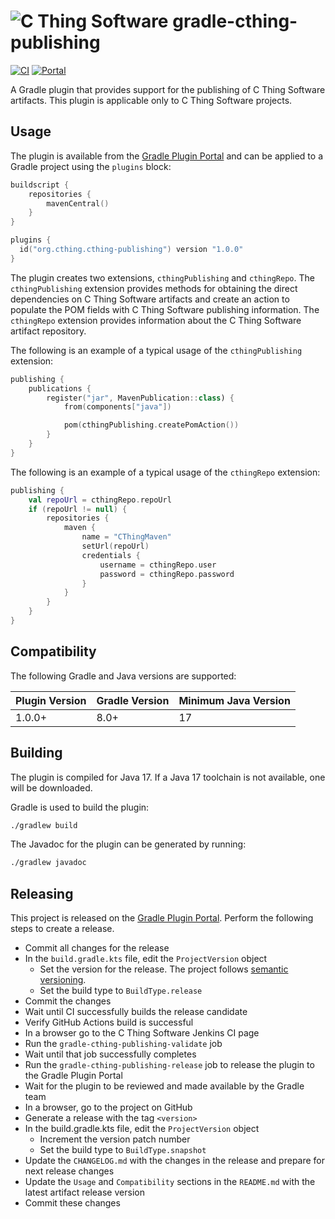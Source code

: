 # ![C Thing Software](https://www.cthing.com/branding/CThingSoftware-57x60.png "C Thing Software") gradle-cthing-publishing

[![CI](https://github.com/cthing/gradle-cthing-publishing/actions/workflows/ci.yml/badge.svg)](https://github.com/cthing/gradle-cthing-publishing/actions/workflows/ci.yml)
[![Portal](https://img.shields.io/gradle-plugin-portal/v/org.cthing.cthing-publishing?label=Plugin%20Portal&logo=gradle)](https://plugins.gradle.org/plugin/org.cthing.cthing-publishing)

A Gradle plugin that provides support for the publishing of C Thing Software artifacts. This plugin
is applicable only to C Thing Software projects.

## Usage

The plugin is available from the
[Gradle Plugin Portal](https://plugins.gradle.org/plugin/org.cthing.cthing-publishing) and can be
applied to a Gradle project using the `plugins` block:

```kotlin
buildscript {
    repositories {
        mavenCentral()
    }
}

plugins {
  id("org.cthing.cthing-publishing") version "1.0.0"
}
```

The plugin creates two extensions, `cthingPublishing` and `cthingRepo`. The `cthingPublishing`
extension provides methods for obtaining the direct dependencies on C Thing Software artifacts
and create an action to populate the POM fields with C Thing Software publishing information.
The `cthingRepo` extension provides information about the C Thing Software artifact repository.

The following is an example of a typical usage of the `cthingPublishing` extension:
```kotlin
publishing {
    publications {
        register("jar", MavenPublication::class) {
            from(components["java"])

            pom(cthingPublishing.createPomAction())
        }
    }
}
```
The following is an example of a typical usage of the `cthingRepo` extension:
```kotlin
publishing {
    val repoUrl = cthingRepo.repoUrl
    if (repoUrl != null) {
        repositories {
            maven {
                name = "CThingMaven"
                setUrl(repoUrl)
                credentials {
                    username = cthingRepo.user
                    password = cthingRepo.password
                }
            }
        }
    }
}
```

## Compatibility

The following Gradle and Java versions are supported:

| Plugin Version | Gradle Version | Minimum Java Version |
|----------------|----------------|----------------------|
| 1.0.0+         | 8.0+           | 17                   |

## Building

The plugin is compiled for Java 17. If a Java 17 toolchain is not available, one will be downloaded.

Gradle is used to build the plugin:
```bash
./gradlew build
```
The Javadoc for the plugin can be generated by running:
```bash
./gradlew javadoc
```

## Releasing

This project is released on the [Gradle Plugin Portal](https://plugins.gradle.org/plugin/org.cthing.cthing-publishing).
Perform the following steps to create a release.

- Commit all changes for the release
- In the `build.gradle.kts` file, edit the `ProjectVersion` object
    - Set the version for the release. The project follows [semantic versioning](https://semver.org/).
    - Set the build type to `BuildType.release`
- Commit the changes
- Wait until CI successfully builds the release candidate
- Verify GitHub Actions build is successful
- In a browser go to the C Thing Software Jenkins CI page
- Run the `gradle-cthing-publishing-validate` job
- Wait until that job successfully completes
- Run the `gradle-cthing-publishing-release` job to release the plugin to the Gradle Plugin Portal
- Wait for the plugin to be reviewed and made available by the Gradle team
- In a browser, go to the project on GitHub
- Generate a release with the tag `<version>`
- In the build.gradle.kts file, edit the `ProjectVersion` object
    - Increment the version patch number
    - Set the build type to `BuildType.snapshot`
- Update the `CHANGELOG.md` with the changes in the release and prepare for next release changes
- Update the `Usage` and `Compatibility` sections in the `README.md` with the latest artifact release version
- Commit these changes
